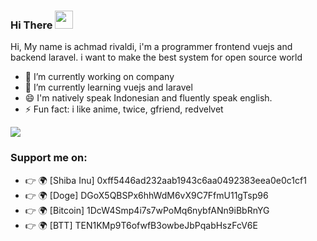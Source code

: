 
### Hi There <img src="https://github.com/TheDudeThatCode/TheDudeThatCode/blob/master/Assets/Hi.gif" width="29px">

Hi, My name is achmad rivaldi, i'm a programmer frontend vuejs and backend laravel. i want to make the best system for open source world

- 🔭 I’m currently working on company
- 🌱 I’m currently learning vuejs and laravel
- 😄 I'm natively speak Indonesian and fluently speak english.
- ⚡ Fun fact: i like anime, twice, gfriend, redvelvet

<img src="https://github-readme-stats.vercel.app/api/top-langs/?username=mrtampan">

### Support me on:

- 👉 🌍 [Shiba Inu] 0xff5446ad232aab1943c6aa0492383eea0e0c1cf1
- 👉 🌍 [Doge] DGoX5QBSPx6hhWdM6vX9C7FfmU11gTsp96
- 👉 🌍 [Bitcoin] 1DcW4Smp4i7s7wPoMq6nybfANn9iBbRnYG
- 👉 🌍 [BTT] TEN1KMp9T6ofwfB3owbeJbPqabHszFcV6E


